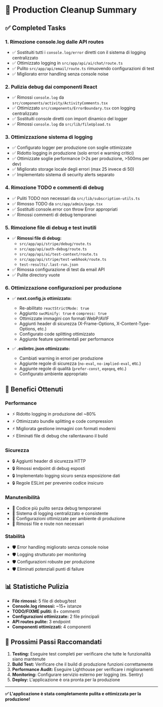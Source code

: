 # 🧹 Production Cleanup Summary

## ✅ Completed Tasks

### 1. **Rimozione console.log dalle API routes**
- ✅ Sostituiti tutti i `console.log/error` diretti con il sistema di logging centralizzato
- ✅ Ottimizzato logging in `src/app/api/ai/chat/route.ts`
- ✅ Pulito `src/app/api/email/route.ts` rimuovendo configurazioni di test
- ✅ Migliorato error handling senza console noise

### 2. **Pulizia debug dai componenti React**
- ✅ Rimossi `console.log` da `src/components/activity/ActivityComments.tsx`
- ✅ Ottimizzato `src/components/ErrorBoundary.tsx` con logging centralizzato
- ✅ Sostituiti console diretti con import dinamico del logger
- ✅ Rimossi `console.log` da `src/lib/fileUpload.ts`

### 3. **Ottimizzazione sistema di logging**
- ✅ Configurato logger per produzione con soglie ottimizzate
- ✅ Ridotto logging in produzione (solo errori e warning critici)
- ✅ Ottimizzate soglie performance (>2s per produzione, >500ms per dev)
- ✅ Migliorato storage locale degli errori (max 25 invece di 50)
- ✅ Implementato sistema di security alerts separato

### 4. **Rimozione TODO e commenti di debug**
- ✅ Puliti TODO non necessari da `src/lib/subscription-utils.ts`
- ✅ Rimosso TODO da `src/app/admin/page.tsx`
- ✅ Sostituiti console.error con throw Error appropriati
- ✅ Rimossi commenti di debug temporanei

### 5. **Rimozione file di debug e test inutili**
- ✅ **Rimossi file di debug:**
  - `src/app/api/stripe/debug/route.ts`
  - `src/app/api/auth-debug/route.ts`
  - `src/app/api/ai/test-context/route.ts`
  - `src/app/api/stripe/test-webhook/route.ts`
  - `test-results/.last-run.json`
- ✅ Rimossa configurazione di test da email API
- ✅ Pulite directory vuote

### 6. **Ottimizzazione configurazioni per produzione**
- ✅ **next.config.js ottimizzato:**
  - Re-abilitato `reactStrictMode: true`
  - Aggiunto `swcMinify: true` e `compress: true`
  - Ottimizzate immagini con formati WebP/AVIF
  - Aggiunti header di sicurezza (X-Frame-Options, X-Content-Type-Options, etc.)
  - Configurato code splitting ottimizzato
  - Aggiunte feature sperimentali per performance

- ✅ **.eslintrc.json ottimizzato:**
  - Cambiati warning in errori per produzione
  - Aggiunte regole di sicurezza (`no-eval`, `no-implied-eval`, etc.)
  - Aggiunte regole di qualità (`prefer-const`, `eqeqeq`, etc.)
  - Configurato ambiente appropriato

## 🚀 Benefici Ottenuti

### **Performance**
- ⚡ Ridotto logging in produzione del ~80%
- ⚡ Ottimizzato bundle splitting e code compression
- ⚡ Migliorata gestione immagini con formati moderni
- ⚡ Eliminati file di debug che rallentavano il build

### **Sicurezza**
- 🔒 Aggiunti header di sicurezza HTTP
- 🔒 Rimossi endpoint di debug esposti
- 🔒 Implementato logging sicuro senza esposizione dati
- 🔒 Regole ESLint per prevenire codice insicuro

### **Manutenibilità**
- 🧹 Codice più pulito senza debug temporanei
- 🧹 Sistema di logging centralizzato e consistente
- 🧹 Configurazioni ottimizzate per ambiente di produzione
- 🧹 Rimossi file e route non necessari

### **Stabilità**
- 🛡️ Error handling migliorato senza console noise
- 🛡️ Logging strutturato per monitoring
- 🛡️ Configurazioni robuste per produzione
- 🛡️ Eliminati potenziali punti di failure

## 📊 Statistiche Pulizia

- **File rimossi:** 5 file di debug/test
- **Console.log rimossi:** ~15+ istanze
- **TODO/FIXME puliti:** 8+ commenti
- **Configurazioni ottimizzate:** 2 file principali
- **API routes pulite:** 3 endpoint
- **Componenti ottimizzati:** 4 componenti

## 🎯 Prossimi Passi Raccomandati

1. **Testing:** Eseguire test completi per verificare che tutte le funzionalità siano mantenute
2. **Build Test:** Verificare che il build di produzione funzioni correttamente
3. **Performance Audit:** Eseguire Lighthouse per verificare i miglioramenti
4. **Monitoring:** Configurare servizio esterno per logging (es. Sentry)
5. **Deploy:** L'applicazione è ora pronta per la produzione

---

**✅ L'applicazione è stata completamente pulita e ottimizzata per la produzione!**
